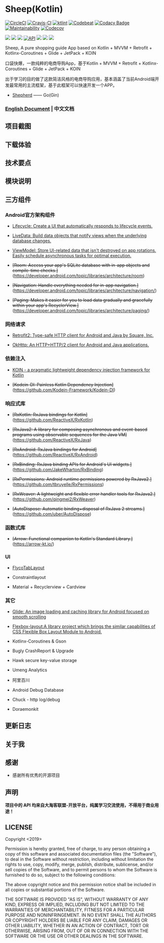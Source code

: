 # Sheep(Kotlin)
[![CircleCI](https://circleci.com/gh/nEdAy/Sheep.svg?style=svg)](https://circleci.com/gh/nEdAy/Sheep)
[![Cravis-CI](https://travis-ci.org/nEdAy/Sheep.svg?branch=master)](https://travis-ci.org/nEdAy/Sheep)
[![ktlint](https://img.shields.io/badge/code%20style-%E2%9D%A4-FF4081.svg)](https://ktlint.github.io/)
[![Codebeat](https://codebeat.co/badges/da3a4cf5-9f6e-4b43-b635-41f27de23491)](https://codebeat.co/projects/github-com-neday-sheep-master)
[![Codacy Badge](https://api.codacy.com/project/badge/Grade/d4a5688847884ef3ad8f2b10ca3e9585)](https://www.codacy.com/app/nEdAy/Sheep?utm_source=github.com&amp;utm_medium=referral&amp;utm_content=nEdAy/Sheep&amp;utm_campaign=Badge_Grade)
[![Maintainability](https://api.codeclimate.com/v1/badges/f122c6a7532347c2c64a/maintainability)](https://codeclimate.com/github/nEdAy/Sheep/maintainability)
[![Codecov](https://codecov.io/gh/nEdAy/Sheep/branch/master/graph/badge.svg)](https://codecov.io/gh/nEdAy/Sheep)

![](https://img.shields.io/badge/platform-android-lightgrey.svg)
![](https://img.shields.io/badge/language-kotlin-orange.svg)
![](https://img.shields.io/github/license/nEdAy/Sheep)
[![API](https://img.shields.io/badge/API-21%2B-brightgreen.svg?style=flat)](https://android-arsenal.com/api?level=21)
![](https://img.shields.io/github/issues/nEdAy/Sheep)
![](https://img.shields.io/github/forks/nEdAy/Sheep)
![](https://img.shields.io/github/stars/nEdAy/Sheep)

Sheep, A pure shopping guide App based on Kotlin + MVVM + Retrofit + Kotlinx-Coroutines + Glide + JetPack + KOIN

口袋快爆，一款纯粹的电商导购App，基于Kotlin + MVVM + Retrofit + Kotlinx-Coroutines + Glide + JetPack + KOIN

出于学习的目的做了这款简洁风格的电商导购应用，基本涵盖了当前Android端开发最常用的主流框架，基于此框架可以快速开发一个APP。

- [Shepherd](https://github.com/nEdAy/Shepherd/tree/master) —— Go(Gin)

### [English Document](https://github.com/nEdAy/Shepherd/blob/master/README_EN.md) | 中文文档

## 项目截图

## 下载体验

## 技术要点

## 模块说明

## 三方组件

### Android官方架构组件

* [Lifecycle: Create a UI that automatically responds to lifecycle events.](https://developer.android.com/topic/libraries/architecture/lifecycle)

* [LiveData: Build data objects that notify views when the underlying database changes.](https://developer.android.com/topic/libraries/architecture/livedata)

* [ViewModel: Store UI-related data that isn't destroyed on app rotations. Easily schedule asynchronous tasks for optimal execution.](https://developer.android.com/topic/libraries/architecture/viewmodel)

* ~~[Room: Access your app's SQLite database with in-app objects and compile-time checks.]~~(https://developer.android.com/topic/libraries/architecture/room)

* ~~[Navigation: Handle everything needed for in-app navigation.]~~(https://developer.android.com/topic/libraries/architecture/navigation/)

* ~~[Paging: Makes it easier for you to load data gradually and gracefully within your app's RecyclerView.]~~(https://developer.android.com/topic/libraries/architecture/paging/)

### 网络请求

* [Retrofit2: Type-safe HTTP client for Android and Java by Square, Inc.](https://github.com/square/retrofit)

* [OkHttp: An HTTP+HTTP/2 client for Android and Java applications.](https://github.com/square/okhttp)

### 依赖注入

* [KOIN - a pragmatic lightweight dependency injection framework for Kotlin](https://github.com/InsertKoinIO/koin)

* ~~[Kodein-DI: Painless Kotlin Dependency Injection]~~(https://github.com/Kodein-Framework/Kodein-DI)

### 响应式库

* ~~[RxKotlin: RxJava bindings for Kotlin]~~(https://github.com/ReactiveX/RxKotlin)

* ~~[RxJava2: A library for composing asynchronous and event-based programs using observable sequences for the Java VM]~~(https://github.com/ReactiveX/RxJava)

* ~~[RxAndroid: RxJava bindings for Android]~~(https://github.com/ReactiveX/RxAndroid)

* ~~[RxBinding: RxJava binding APIs for Android's UI widgets.]~~(https://github.com/JakeWharton/RxBinding)

* ~~[RxPermissions: Android runtime permissions powered by RxJava2.]~~(https://github.com/tbruyelle/RxPermissions)

* ~~[RxWeaver: A lightweight and flexible error handler tools for RxJava2.]~~(https://github.com/qingmei2/RxWeaver)

* ~~[AutoDispose: Automatic binding+disposal of RxJava 2 streams.]~~(https://github.com/uber/AutoDispose)

### 函数式库

* ~~[Arrow: Functional companion to Kotlin's Standard Library.]~~(https://arrow-kt.io/)

### UI

* [FlycoTabLayout](https://github.com/H07000223/FlycoTabLayout)

* Constraintlayout

* Material + Recyclerview + Cardview

### 其它

* [Glide: An image loading and caching library for Android focused on smooth scrolling](https://github.com/bumptech/glide)

* [Flexbox-layout:A library project which brings the similar capabilities of CSS Flexible Box Layout Module to Android.](https://github.com/google/flexbox-layout)

* Kotlinx-Coroutines & Gson

* Bugly CrashReport & Upgrade

* Hawk secure key-value storage

* Umeng Analytics

* 阿里百川

* Android Debug Database

* Chuck - http log/debug

* Doraemonkit

## 更新日志

## 关于我

## 感谢

- 感谢所有优秀的开源项目

## 声明

**项目中的 API 均来自大淘客联盟-开放平台，纯属学习交流使用，不得用于商业用途！**

## LICENSE

Copyright <2019> <nEdAy>

Permission is hereby granted, free of charge, to any person obtaining a copy of this software and associated documentation files (the "Software"), to deal in the Software without restriction, including without limitation the rights to use, copy, modify, merge, publish, distribute, sublicense, and/or sell copies of the Software, and to permit persons to whom the Software is furnished to do so, subject to the following conditions:

The above copyright notice and this permission notice shall be included in all copies or substantial portions of the Software.

THE SOFTWARE IS PROVIDED "AS IS", WITHOUT WARRANTY OF ANY KIND, EXPRESS OR IMPLIED, INCLUDING BUT NOT LIMITED TO THE WARRANTIES OF MERCHANTABILITY, FITNESS FOR A PARTICULAR PURPOSE AND NONINFRINGEMENT. IN NO EVENT SHALL THE AUTHORS OR COPYRIGHT HOLDERS BE LIABLE FOR ANY CLAIM, DAMAGES OR OTHER LIABILITY, WHETHER IN AN ACTION OF CONTRACT, TORT OR OTHERWISE, ARISING FROM, OUT OF OR IN CONNECTION WITH THE SOFTWARE OR THE USE OR OTHER DEALINGS IN THE SOFTWARE.
